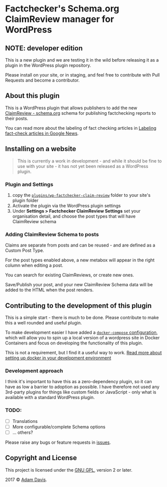 # Factchecker's Schema.org ClaimReview manager for WordPress

## NOTE: developer edition
This is a new plugin and we are testing it in the wild before releasing it as a plugin in the WordPress plugin repository. 

Please install on your site, or in staging, and feel free to contribute with Pull Requests and become a contributor. 


## About this plugin
This is a WordPress plugin that allows publishers to add the new  [ClaimReview - schema.org](http://schema.org/ClaimReview) schema for publishing factchecking reports to their posts. 

You can read more about the labeling of fact checking articles in [Labeling fact-check articles in Google News](https://blog.google/topics/journalism-news/labeling-fact-check-articles-google-news/).



## Installing on a website

> This is currently a work in development - and while it should be fine to use with your site - it has not yet been released as a WordPress plugin. 


### Plugin and Settings 
1. copy the [`plugins/wp-factchecker-claim-review`](plugins/wp-factchecker-claim-review) folder to your site's plugin folder
2. Activate the plugin via the WordPress plugin settings
3. Under **Settings > Factchecker ClaimReview Settings** set your organisation detail, and choose the post types that will have ClaimReview schema 


### Adding ClaimReview Schema to posts

Claims are separate from posts and can be reused  - and are defined as a Custom Post Type. 

For the post types enabled above, a new metabox will appear in the right column when editing a post. 

You can search for existing ClaimReviews, or create new ones. 

Save/Publish your post, and your new ClaimReview Schema data will be added to the HTML when the post renders. 



## Contributing to the development of this plugin

This is a simple start - there is much to be done. Please contribute to make this a well rounded and useful plugin. 

To make development easier I have added a [`docker-compose` configuration](./docker-compose.yml), which will allow  you to spin up a local version of a wordpress site in Docker Containers and focus on developing the functionality of this plugin.

This is not a requirement, but I find it a useful way to work. [Read more about setting up docker in your development environment](https://www.docker.com)


### Development approach
I think it's important to have this as a zero-dependency plugin, so it can have as low a barrier to adoption as possible. I have therefore not used any 3rd-party plugins for things like custom fields or JavaScript - only what is available with a standard WordPress plugin. 



### TODO:

- [ ] Translations
- [ ] More configurable/complete Schema options
- [ ] ... others? 

Please raise any bugs or feature requests in [issues](https://github.com/admataz/wp-factchecker-claim-review/issues). 

## Copyright and License

This project is licensed under the [GNU GPL](http://www.gnu.org/licenses/old-licenses/gpl-2.0.html), version 2 or later.

2017 © [Adam Davis](http://admataz.com).





 
 
 


 
